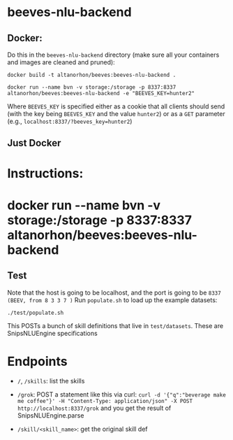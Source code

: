 # beeves-nlu-backend

## Docker:

Do this in the `beeves-nlu-backend` directory (make sure all your containers and images are cleaned and pruned):
~~~
docker build -t altanorhon/beeves:beeves-nlu-backend .

docker run --name bvn -v storage:/storage -p 8337:8337 altanorhon/beeves:beeves-nlu-backend -e "BEEVES_KEY=hunter2"
~~~

Where `BEEVES_KEY` is specified either as a cookie that all clients should send (with the key being `BEEVES_KEY` and the value `hunter2`)  or as a `GET` parameter (e.g., `localhost:8337/?beeves_key=hunter2`)

## Just Docker

# Instructions:
# docker run --name bvn -v storage:/storage -p 8337:8337 altanorhon/beeves:beeves-nlu-backend



## Test

Note that the host is going to be localhost, and the port is going to be `8337 (BEEV, from 8 3 3 7 )`
Run `populate.sh` to load up the example datasets:

~~~
./test/populate.sh
~~~

This POSTs a bunch of skill definitions that live in `test/datasets`. These are SnipsNLUEngine specifications

# Endpoints

- `/`, `/skills`: list the skills

- `/grok`: POST a statement like  this via curl: `curl -d '{"q":"beverage make me coffee"}' -H "Content-Type: application/json" -X POST http://localhost:8337/grok` and you get the result of SnipsNLUEngine.parse
- `/skill/<skill_name>`: get the original skill def




